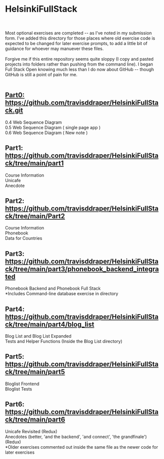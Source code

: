 # HelsinkiFullStack<br/><br/>
Most optional exercises are completed -- as I've noted in my submission form. I've added this directory for those places where old exercise code is expected to be changed for later exercise prompts, to add a little bit of guidance for whoever may manuever these files.<br/></br>
Forgive me if this entire repository seems quite sloppy (I copy and pasted projects into folders rather than pushing from the command line). I began Full Stack Open knowing much less than I do now about GitHub -- though GitHub is still a point of pain for me.
<br/>
<br/>
## <a href="https://github.com/travisddraper/HelsinkiFullStack.git">Part0: https://github.com/travisddraper/HelsinkiFullStack.git</a> <br/>
  0.4 Web Sequence Diagram <br/>
  0.5 Web Sequence Diagram ( single page app )<br/>
  0.6 Web Sequence Diagram ( New note ) <br/>

## Part1: https://github.com/travisddraper/HelsinkiFullStack/tree/main/part1 <br/>
  Course Information<br/>
  Unicafe<br/>
  Anecdote<br/>
  
## Part2: https://github.com/travisddraper/HelsinkiFullStack/tree/main/Part2 <br/>
  Course Information<br/>
  Phonebook<br/>
  Data for Countries<br/>
  
## Part3: https://github.com/travisddraper/HelsinkiFullStack/tree/main/part3/phonebook_backend_integrated <br/>
  Phonebook Backend and Phonebook Full Stack<br/>
    *Includes Command-line database exercise in directory<br/>
  
## Part4: https://github.com/travisddraper/HelsinkiFullStack/tree/main/part4/blog_list <br/>
  Blog List and Blog List Expanded<br/>
  Tests and Helper Functions (Inside the Blog List directory)<br/>
  
## Part5: https://github.com/travisddraper/HelsinkiFullStack/tree/main/part5 <br/>
  Bloglist Frontend<br/>
  Bloglist Tests<br/>
 
## Part6: https://github.com/travisddraper/HelsinkiFullStack/tree/main/part6<br/>
  Unicafe Revisited (Redux)<br/>
  Anecdotes (better, 'and the backend', 'and connect', 'the grandfinale')  (Redux)<br/>
  *Older exercises commented out inside the same file as the newer code for later exercises
  
